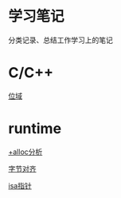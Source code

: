 # 学习笔记
分类记录、总结工作学习上的笔记

# C/C++
[位域](https://github.com/kinkenyuen/Learning-Notes/blob/main/C:C%2B%2B/%E4%BD%8D%E5%9F%9F.md)

# runtime

[+alloc分析](https://github.com/kinkenyuen/iOS-Notes/blob/main/runtime/%2Balloc%E5%88%86%E6%9E%90.md)

[字节对齐](https://github.com/kinkenyuen/iOS-Notes/blob/main/runtime/%E5%AD%97%E8%8A%82%E5%AF%B9%E9%BD%90.md)

[isa指针](https://github.com/kinkenyuen/Learning-Notes/blob/main/runtime/isa%E6%8C%87%E9%92%88.md)


